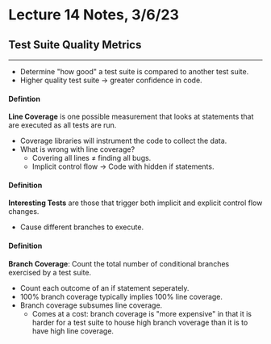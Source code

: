 # **Lecture 14 Notes, 3/6/23**

## **Test Suite Quality Metrics**
----
- Determine "how good" a test suite is compared to another test suite.
- Higher quality test suite -> greater confidence in code.

#### Defintion
**Line Coverage** is one possible measurement that looks at statements that are executed as all tests are run.
- Coverage libraries will instrument the code to collect the data.
- What is wrong with line coverage?
    - Covering all lines ≠ finding all bugs.
    - Implicit control flow -> Code with hidden if statements.

#### Definition
**Interesting Tests** are those that trigger both implicit and explicit control flow changes.
- Cause different branches to execute.

#### Definition
**Branch Coverage**: Count the total number of conditional branches exercised by a test suite.
- Count each outcome of an if statement seperately.
- 100% branch coverage typically implies 100% line coverage.
- Branch coverage subsumes line coverage.
    - Comes at a cost: branch coverage is "more expensive" in that it is harder for a test suite to house high branch voverage than it is to have high line coverage.
